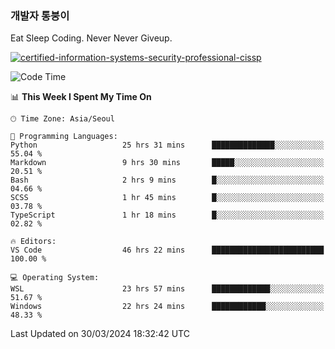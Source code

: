 ### 개발자 통붕이
Eat Sleep Coding.
Never Never Giveup.

[![certified-information-systems-security-professional-cissp](https://user-images.githubusercontent.com/44606727/157613689-acd84ec6-5f8f-4e79-89d9-a8d51f033634.png)](https://www.credly.com/badges/f394a010-85a0-450b-9136-8043af01d71c/public_url)

<!--START_SECTION:waka-->
![Code Time](http://img.shields.io/badge/Code%20Time-2%2C741%20hrs%2043%20mins-blue)

📊 **This Week I Spent My Time On** 

```text
🕑︎ Time Zone: Asia/Seoul

💬 Programming Languages: 
Python                   25 hrs 31 mins      ██████████████░░░░░░░░░░░   55.04 % 
Markdown                 9 hrs 30 mins       █████░░░░░░░░░░░░░░░░░░░░   20.51 % 
Bash                     2 hrs 9 mins        █░░░░░░░░░░░░░░░░░░░░░░░░   04.66 % 
SCSS                     1 hr 45 mins        █░░░░░░░░░░░░░░░░░░░░░░░░   03.78 % 
TypeScript               1 hr 18 mins        █░░░░░░░░░░░░░░░░░░░░░░░░   02.82 % 

🔥 Editors: 
VS Code                  46 hrs 22 mins      █████████████████████████   100.00 % 

💻 Operating System: 
WSL                      23 hrs 57 mins      █████████████░░░░░░░░░░░░   51.67 % 
Windows                  22 hrs 24 mins      ████████████░░░░░░░░░░░░░   48.33 % 
```


 Last Updated on 30/03/2024 18:32:42 UTC
<!--END_SECTION:waka-->
